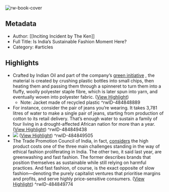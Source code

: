 ![rw-book-cover](https://readwise-assets.s3.amazonaws.com/static/images/article4.6bc1851654a0.png)

## Metadata
- Author: [[Inciting Incident by The Ken]]
- Full Title: Is India’s Sustainable Fashion Moment Here?
- Category: #articles

## Highlights
- Crafted by Indian Oil and part of the company’s [green initiative](https://www.livemint.com/news/india/pm-modi-s-sustainable-fashion-wear-dons-jacket-from-recycled-pet-bottles-11675839545252.html) , the material is created by crushing plastic bottles into small chips, then heating them and passing them through a spinneret to turn them into a fluffy, woolly polyester staple fibre, which is later spun into yarn, and eventually woven into polyester fabric. ([View Highlight](https://read.readwise.io/read/01gtge4ebwwmvhkpwbtk79reb1))
    - Note: Jacket made of recycled plastic
^rwID-484848889
- For instance, consider the pair of jeans you’re wearing. It takes 3,781 litres of water to make a single pair of jeans, starting from production of cotton to its retail delivery. That’s enough water to sustain a family of four living in a drought-affected African nation for more than a year. ([View Highlight](https://read.readwise.io/read/01gtge92ydzdz4a6sbkcdm8eeq))
^rwID-484849438
- ![](https://the-ken.com/wp-content/uploads/2023/02/Screenshot-2023-02-09-at-2.57.22-PM.png) ([View Highlight](https://read.readwise.io/read/01gtgebhm6gnwh6m054a2qx0tm))
^rwID-484849505
- The Trade Promotion Council of India, in fact, [considers](https://www.tpci.in/indiabusinesstrade/blogs/sustainable-fashion-an-inevitable-necessity-or-another-fad/) the high product costs one of the three main challenges standing in the way of ethical fashion proliferating in India. The other two, it said last year, are greenwashing and fast fashion. The former describes brands that position themselves as sustainable while still relying on harmful practices. And fast fashion, of course, is the exact opposite of slow fashion—denoting the purely capitalist ventures that prioritise margins and profits, and serve highly price-sensitive consumers. ([View Highlight](https://read.readwise.io/read/01gtged3h447pkszmmqaahq3rp))
^rwID-484849774
